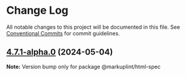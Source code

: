 # Change Log

All notable changes to this project will be documented in this file.
See [Conventional Commits](https://conventionalcommits.org) for commit guidelines.

## [4.7.1-alpha.0](https://github.com/markuplint/markuplint/compare/@markuplint/html-spec@4.7.0...@markuplint/html-spec@4.7.1-alpha.0) (2024-05-04)

**Note:** Version bump only for package @markuplint/html-spec
